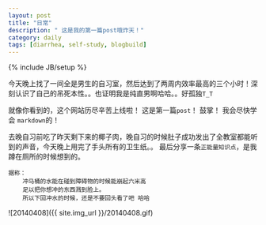 ```yaml
---
layout: post
title: "日常"
description: " 这是我的第一篇post哦炸天！"
category: daily
tags: [diarrhea, self-study, blogbuild]
---
```

{% include JB/setup %}

今天晚上找了一间全是男生的自习室，然后达到了两周内效率最高的三个小时！深刻认识了自己的吊死本性。。也证明我是纯直男啊哈哈。。好孤独`T_T`

就像你看到的，这个网站历尽辛苦上线啦！ 这是第一篇`post`！ 鼓掌！ 我会尽快学会
`markdown`的！

去晚自习前吃了昨天剩下来的椰子肉，晚自习的时候肚子成功发出了全教室都能听到的声音，今天晚上用完了手头所有的卫生纸。。
最后分享一条`正能量知识点`，是我蹲在厕所的时候想到的。

	据称： 
		冲马桶的水能在碰到障碍物的时候能崩起六米高
		足以把你想冲的东西溅到脸上。
		所以下回冲水的时候，还是不要回头看了吧 哈哈
![20140408]({{ site.img_url }}/20140408.gif)